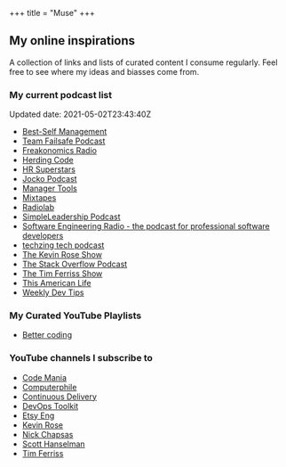 +++
title = "Muse"
+++

## My online inspirations

A collection of links and lists of curated content I consume regularly. Feel free to see where my ideas and biasses come from.

### My current podcast list

Updated date: 2021-05-02T23:43:40Z

- [Best-Self Management](https://humansnotresources.libsyn.com/rss)
- [Team Failsafe Podcast](https://teamfailsafe.libsyn.com/rss)
- [Freakonomics Radio](https://www.omnycontent.com/d/playlist/aaea4e69-af51-495e-afc9-a9760146922b/14a43378-edb2-49be-8511-ab0d000a7030/d1b9612f-bb1b-4b85-9c0c-ab0d004ab37a/podcast.rss)
- [Herding Code](http://feeds.feedburner.com/herdingcode)
- [HR Superstars](https://feeds.sounder.fm/10899/rss.xml)
- [Jocko Podcast](https://feeds.redcircle.com/64a89f88-a245-4098-8d8d-496325ec4f74)
- [Manager Tools](https://files.manager-tools.com/files/public/feeds/manager-tools-podcasts.xml)
- [Mixtapes](http://www.loop.co.nz/loopkast.xml)
- [Radiolab](http://feeds.wnyc.org/radiolab)
- [SimpleLeadership Podcast](https://simpleleadership.libsyn.com/rss)
- [Software Engineering Radio - the podcast for professional software developers](https://seradio.libsyn.com/rss)
- [techzing tech podcast](http://techzinglive.com/?feed&#61;podcast)
- [The Kevin Rose Show](https://rss.simplecast.com/podcasts/3408/rss)
- [The Stack Overflow Podcast](https://stackoverflow.blog/podcasts/?feed&#61;podcast)
- [The Tim Ferriss Show](https://rss.art19.com/tim-ferriss-show)
- [This American Life](http://feed.thisamericanlife.org/talpodcast)
- [Weekly Dev Tips](https://feeds.simplecast.com/W8bGHhCA)

### My Curated YouTube Playlists

- [Better coding](https://www.youtube.com/watch?v=T3tIt_rT0xg&list=PLbB0DkO_4qsTM3LAO-1d7lkvY2PtRyEpQ)

### YouTube channels I subscribe to

- [Code Mania](https://www.youtube.com/channel/UCI6gWO_qb1g7moWMIyJFLjQ)
- [Computerphile](https://www.youtube.com/user/Computerphile)
- [Continuous Delivery](https://www.youtube.com/channel/UCCfqyGl3nq_V0bo64CjZh8g)
- [DevOps Toolkit](https://www.youtube.com/channel/UCfz8x0lVzJpb_dgWm9kPVrw)
- [Etsy Eng](https://www.youtube.com/user/etsyengineering)
- [Kevin Rose](https://www.youtube.com/user/kevinrose)
- [Nick Chapsas](https://www.youtube.com/user/ElfocrashDev)
- [Scott Hanselman](https://www.youtube.com/user/shanselman)
- [Tim Ferriss](https://www.youtube.com/user/masterlock77)
